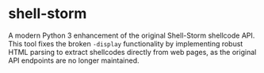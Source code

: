 # shell-storm
A modern Python 3 enhancement of the original Shell-Storm shellcode API. This tool fixes the broken `-display` functionality by implementing robust HTML parsing to extract shellcodes directly from web pages, as the original API endpoints are no longer maintained.

